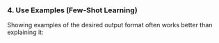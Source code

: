 ### 4. Use Examples (Few-Shot Learning)

Showing examples of the desired output format often works better than explaining it:
